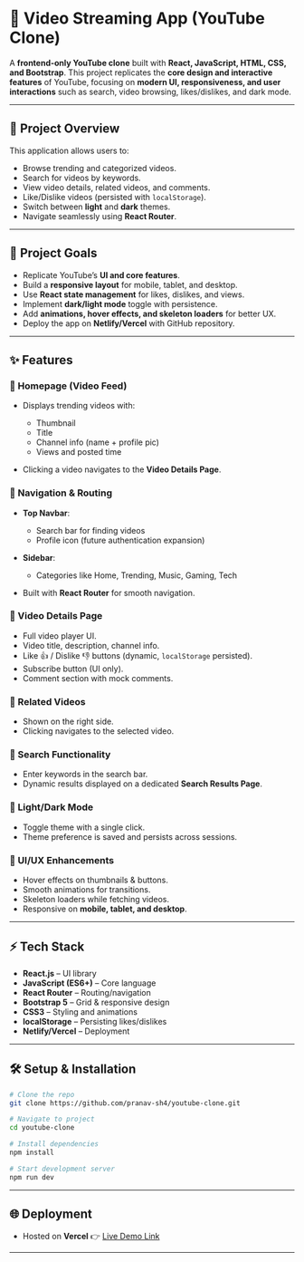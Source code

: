# 🎥 Video Streaming App (YouTube Clone)

A **frontend-only YouTube clone** built with **React, JavaScript, HTML, CSS, and Bootstrap**.
This project replicates the **core design and interactive features** of YouTube, focusing on **modern UI, responsiveness, and user interactions** such as search, video browsing, likes/dislikes, and dark mode.

---

## 🚀 Project Overview

This application allows users to:

* Browse trending and categorized videos.
* Search for videos by keywords.
* View video details, related videos, and comments.
* Like/Dislike videos (persisted with `localStorage`).
* Switch between **light** and **dark** themes.
* Navigate seamlessly using **React Router**.

---

## 🎯 Project Goals

* Replicate YouTube’s **UI and core features**.
* Build a **responsive layout** for mobile, tablet, and desktop.
* Use **React state management** for likes, dislikes, and views.
* Implement **dark/light mode** toggle with persistence.
* Add **animations, hover effects, and skeleton loaders** for better UX.
* Deploy the app on **Netlify/Vercel** with GitHub repository.

---

## ✨ Features

### 📌 Homepage (Video Feed)

* Displays trending videos with:

  * Thumbnail
  * Title
  * Channel info (name + profile pic)
  * Views and posted time
* Clicking a video navigates to the **Video Details Page**.

### 📌 Navigation & Routing

* **Top Navbar**:

  * Search bar for finding videos
  * Profile icon (future authentication expansion)
* **Sidebar**:

  * Categories like Home, Trending, Music, Gaming, Tech
* Built with **React Router** for smooth navigation.

### 📌 Video Details Page

* Full video player UI.
* Video title, description, channel info.
* Like 👍 / Dislike 👎 buttons (dynamic, `localStorage` persisted).
* Subscribe button (UI only).
* Comment section with mock comments.

### 📌 Related Videos

* Shown on the right side.
* Clicking navigates to the selected video.

### 📌 Search Functionality

* Enter keywords in the search bar.
* Dynamic results displayed on a dedicated **Search Results Page**.

### 📌 Light/Dark Mode

* Toggle theme with a single click.
* Theme preference is saved and persists across sessions.

### 📌 UI/UX Enhancements

* Hover effects on thumbnails & buttons.
* Smooth animations for transitions.
* Skeleton loaders while fetching videos.
* Responsive on **mobile, tablet, and desktop**.

---

## ⚡ Tech Stack

* **React.js** – UI library
* **JavaScript (ES6+)** – Core language
* **React Router** – Routing/navigation
* **Bootstrap 5** – Grid & responsive design
* **CSS3** – Styling and animations
* **localStorage** – Persisting likes/dislikes
* **Netlify/Vercel** – Deployment

---

## 🛠️ Setup & Installation

```bash
# Clone the repo
git clone https://github.com/pranav-sh4/youtube-clone.git

# Navigate to project
cd youtube-clone

# Install dependencies
npm install

# Start development server
npm run dev
```

---

## 🌐 Deployment

* Hosted on **Vercel**
  👉 [Live Demo Link]()

---

